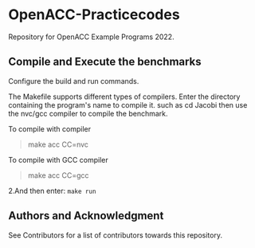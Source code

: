 # OpenACC-Practicecodes

Repository for OpenACC Example Programs 2022.

## Compile and Execute the benchmarks
Configure the build and run commands.

The Makefile supports different types of compilers. Enter the directory containing the program's name to compile it. such as cd Jacobi then use the nvc/gcc compiler to compile the benchmark.

To compile with  compiler
> make acc CC=nvc

To compile with GCC compiler
> make acc CC=gcc

2.And then enter: `make run`

## Authors and Acknowledgment

See Contributors for a list of contributors towards this repository.